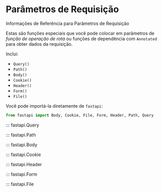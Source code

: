 # Parâmetros de Requisição

Informações de Referência para Parâmetros de Requisição

Estas são funções especiais que você pode colocar em parâmetros de *função de operação de rota* ou funções de dependência com `Annotated` para obter dados da requisição.

Inclui:

* `Query()`
* `Path()`
* `Body()`
* `Cookie()`
* `Header()`
* `Form()`
* `File()`

Você pode importá-la diretamente de `fastapi`:

```python
from fastapi import Body, Cookie, File, Form, Header, Path, Query
```

::: fastapi.Query

::: fastapi.Path

::: fastapi.Body

::: fastapi.Cookie

::: fastapi.Header

::: fastapi.Form

::: fastapi.File
